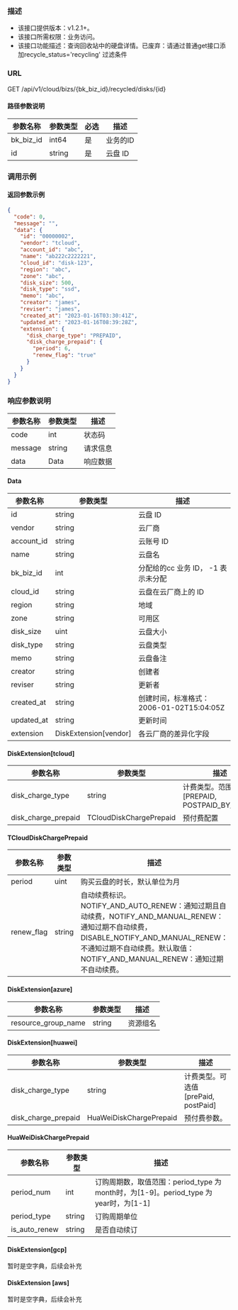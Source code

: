 ### 描述

- 该接口提供版本：v1.2.1+。
- 该接口所需权限：业务访问。
- 该接口功能描述：查询回收站中的硬盘详情。已废弃：请通过普通get接口添加recycle_status='recycling' 过滤条件

### URL

GET /api/v1/cloud/bizs/{bk_biz_id}/recycled/disks/{id}

#### 路径参数说明

| 参数名称      | 参数类型   | 必选 | 描述    |
|-----------|--------|----|-------|
| bk_biz_id | int64  | 是  | 业务的ID |
| id        | string | 是  | 云盘 ID |

### 调用示例

#### 返回参数示例

```json
{
  "code": 0,
  "message": "",
  "data": {
    "id": "00000002",
    "vendor": "tcloud",
    "account_id": "abc",
    "name": "ab222c2222221",
    "cloud_id": "disk-123",
    "region": "abc",
    "zone": "abc",
    "disk_size": 500,
    "disk_type": "ssd",
    "memo": "abc",
    "creator": "james",
    "reviser": "james",
    "created_at": "2023-01-16T03:30:41Z",
    "updated_at": "2023-01-16T08:39:28Z",
    "extension": {
      "disk_charge_type": "PREPAID",
      "disk_charge_prepaid": {
        "period": 6,
        "renew_flag": "true"
      }
    }
  }
}
```

### 响应参数说明

| 参数名称    | 参数类型   | 描述   |
|---------|--------|------|
| code    | int    | 状态码  |
| message | string | 请求信息 |
| data    | Data   | 响应数据 |

#### Data

| 参数名称       | 参数类型                  | 描述                             |
|------------|-----------------------|--------------------------------|
| id         | string                | 云盘 ID                          |
| vendor     | string                | 云厂商                            |
| account_id | string                | 云账号 ID                         |
| name       | string                | 云盘名                            |
| bk_biz_id  | int                   | 分配给的cc 业务 ID， -1 表示未分配         |
| cloud_id   | string                | 云盘在云厂商上的 ID                    |
| region     | string                | 地域                             |
| zone       | string                | 可用区                            |
| disk_size  | uint                  | 云盘大小                           |
| disk_type  | string                | 云盘类型                           |
| memo       | string                | 云盘备注                           | 
| creator    | string                | 创建者                            |
| reviser    | string                | 更新者                            |
| created_at | string                | 创建时间，标准格式：2006-01-02T15:04:05Z |
| updated_at | string                | 更新时间                           | 
| extension  | DiskExtension[vendor] | 各云厂商的差异化字段                     | 

#### DiskExtension[tcloud]

| 参数名称                | 参数类型                    | 描述                                 |
|---------------------|-------------------------|------------------------------------|
| disk_charge_type    | string                  | 计费类型。范围[PREPAID, POSTPAID_BY_HOUR] |
| disk_charge_prepaid | TCloudDiskChargePrepaid | 预付费配置                              |

#### TCloudDiskChargePrepaid

| 参数名称       | 参数类型   | 描述                                                                                                                                                          |
|------------|--------|-------------------------------------------------------------------------------------------------------------------------------------------------------------|
| period     | uint   | 购买云盘的时长，默认单位为月                                                                                                                                              |
| renew_flag | string | 自动续费标识。NOTIFY_AND_AUTO_RENEW：通知过期且自动续费，NOTIFY_AND_MANUAL_RENEW：通知过期不自动续费，DISABLE_NOTIFY_AND_MANUAL_RENEW：不通知过期不自动续费。默认取值：NOTIFY_AND_MANUAL_RENEW：通知过期不自动续费。 |

#### DiskExtension[azure]

| 参数名称                | 参数类型   | 描述   |
|---------------------|--------|------|
| resource_group_name | string | 资源组名 |

#### DiskExtension[huawei]

| 参数名称                | 参数类型                    | 描述                          |
|---------------------|-------------------------|-----------------------------|
| disk_charge_type    | string                  | 计费类型。可选值[prePaid, postPaid] |
| disk_charge_prepaid | HuaWeiDiskChargePrepaid | 预付费参数。                      |

#### HuaWeiDiskChargePrepaid

| 参数名称          | 参数类型   | 描述                                                                |
|---------------|--------|-------------------------------------------------------------------|
| period_num    | int    | 订购周期数，取值范围：period_type 为 month时，为[1-9]。period_type 为 year时，为[1-1] |
| period_type   | string | 订购周期单位                                                            |
| is_auto_renew | string | 是否自动续订                                                            |

#### DiskExtension[gcp]

暂时是空字典，后续会补充

#### DiskExtension [aws]

暂时是空字典，后续会补充
